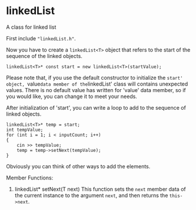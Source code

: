 # linkedList
A class for linked list

First include `"linkedList.h"`.

Now you have to create a `linkedList<T>` object that refers to the start of the sequence of the linked objects.
```
linkedList<T>* const start = new linkedList<T>(startValue);
```

Please note that, if you use the default constructor to initialize the `start' object, `value` data member of the `linkedList' class will contains unexpected values.
There is no default value has written for 'value' data member, so if you would like, you can change it to meet your needs.

After initialization of 'start', you can write a loop to add to the sequence of linked objects.
```
linkedList<T>* temp = start;
int tempValue;
for (int i = 1; i < inputCount; i++)
{
    cin >> tempValue;
    temp = temp->setNext(tempValue);
}
```
Obviously you can think of other ways to add the elements.


Member Functions:
1. linkedList* setNext(T next)
    This function sets the `next` member data of the current instance to the argument `next`, and then returns the `this->next`. 